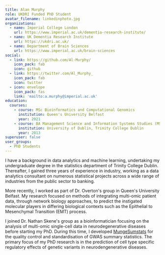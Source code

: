 ```yaml
---
title: Alan Murphy
role: UKDRI Funded PhD Student
avatar_filename: linkedinphoto.jpg
organizations:
  - name: Imperial College London
    url: https://www.imperial.ac.uk/dementia-research-institute/
  - name: UK Dementia Research Institute
    url: https://ukdri.ac.uk/
  - name: Department of Brain Sciences
    url: https://www.imperial.ac.uk/brain-sciences
social:
  - link: https://github.com/Al-Murphy/
    icon_pack: fab
    icon: github
  - link: https://twitter.com/Al_Murphy_
    icon_pack: fab
    icon: twitter
  - icon: envelope
    icon_pack: fas
    link: 'mailto:a.murphy@imperial.ac.uk'
education:
  courses:
    - course: MSc Bioinformatics and Computational Genomics
      institution: Queen's University Belfast
      year: 2021
    - course: BA Management Science and Information Systems Studies (MSISS)
      institution: University of Dublin, Trinity College Dublin
      year: 2013
superuser: false
user_groups:
  - PhD Students
---
```

I have a background in data analytics and machine learning, undertaking my undergraduate degree in the statistics department of Trinity College Dublin. Thereafter, I gained three years of experience in industry, working as a data analytics consultant on numerous statistical projects across a wide range of industries from the public sector to banking.

More recently, I worked as part of Dr. Overton's group in Queen's University Belfast. My research focused on methods of integrating multi-omic patient data, through network biology approaches, to predict the instigated molecular players in differing biological contexts such as the Epithelial to Mesenchymal Transition (EMT) process. 

I joined Dr. Nathan Skene's group as a bioinformatician focusing on the analysis of multi-omic single-cell data in neurodegenerative diseases before starting my PhD. During this time, I developed [MungeSumstats](https://www.biorxiv.org/content/10.1101/2021.06.21.449239v1) for the quality control and standardisation of GWAS summary statistics. The primary focus of my PhD research is in the prediction of cell type specific regulatory effects of genetic variants in neurodengenerative diseases.
